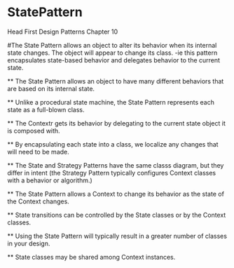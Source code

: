 # StatePattern
Head First Design Patterns Chapter 10

#The State Pattern allows an object to alter its behavior when its internal state changes. The object will appear to change its class. -ie this pattern encapsulates state-based behavior and delegates behavior to the current state.

** The State Pattern allows an object to have many different behaviors that are based on its internal state.

** Unlike a procedural state machine, the State Pattern represents each state as a full-blown class.

** The Contextr gets its behavior by delegating to the current state object it is composed with.

** By encapsulating each state into a class, we localize any changes that will need to be made.

** The State and Strategy Patterns have the same classs diagram, but they differ in intent (the Strategy Pattern typically configures Context classes with a behavior or algorithm.)

** The State Pattern allows a Context to change its behavior as the state of the Context changes.

** State transitions can be controlled by the State classes or by the Context classes.

** Using the State Pattern will typically result in a greater number of classes in your design.

** State classes may be shared among Context instances.
